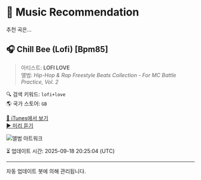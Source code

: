 
# 🎵 Music Recommendation

추천 곡은...

## 🎧 Chill Bee (Lofi) [Bpm85]  
> 아티스트: **LOFI LOVE**  
> 앨범: _Hip-Hop & Rap Freestyle Beats Collection - For MC Battle Practice, Vol. 2_  

🔍 검색 키워드: `lofi+love`  
🌎 국가 스토어: `GB`

[🔗 iTunes에서 보기](https://music.apple.com/gb/album/chill-bee-lofi-bpm85/1648270306?i=1648270311&uo=4)  
[▶️ 미리 듣기](https://audio-ssl.itunes.apple.com/itunes-assets/AudioPreview122/v4/4b/22/8d/4b228d49-fde4-b604-9b9c-582ab06e05e1/mzaf_10246054978149883865.plus.aac.p.m4a)

![앨범 아트워크](https://is1-ssl.mzstatic.com/image/thumb/Music112/v4/68/cf/89/68cf8919-5ef7-370e-9f31-9b5e86702ded/859758767853_cover.jpg/100x100bb.jpg)

⏳ 업데이트 시간: 2025-09-18 20:25:04 (UTC)

---
자동 업데이트 봇에 의해 관리됩니다.
